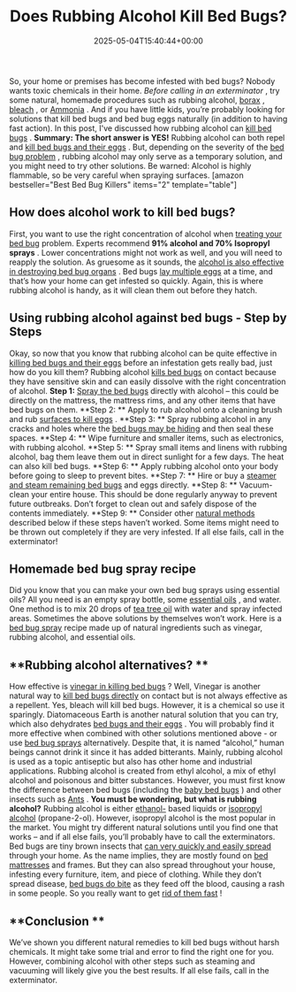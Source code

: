 ﻿---
layout: post
title: Does Rubbing Alcohol Kill Bed Bugs?
date: '2025-05-04T15:40:44+00:00'
categories:
- Bed Bugs
- Guide
tags: []
slug: /does-rubbing-alcohol-kill-bed-bugs/
lastmod: 2025-05-07T12:21:26+03:00
---

So, your home or premises has become infested with bed bugs? Nobody wants toxic chemicals in their home.
*Before calling in an exterminator*
, try some natural, homemade procedures such as rubbing alcohol,
[borax](https://pestpolicy.com/borax-flea-killer/)
,
[bleach](https://pestpolicy.com/does-bleach-kill-bed-bugs/)
, or
[Ammonia](https://pestpolicy.com/does-ammonia-kill-bed-bugs/)
.
And if you have little kids, you’re probably looking for solutions that kill bed bugs and bed bug eggs naturally (in addition to having fast action). In this post, I've discussed how rubbing alcohol can
[kill bed bugs](https://pestpolicy.com/does-lysol-kill-bed-bugs/)
.
**Summary: The short answer is YES!**
Rubbing alcohol can both repel and
[kill bed bugs and their eggs](https://books.google.com.au/books?id=-fE2CgAAQBAJ&pg=PT5&dq=using+rubbing+alcohol+to+kill+bed+bugs&hl=en&sa=X&ved=0ahUKEwiusfHK6t3WAhVDw7wKHYzyCtwQ6AEILTAB#v=onepage&q=bed%20bug&f=false)
.
But, depending on the severity of the
[bed bug problem](https://pestpolicy.com/what-does-bed-bug-poop-look-like/)
, rubbing alcohol may only serve as a temporary solution, and you might need to try other solutions. Be warned: Alcohol is highly flammable, so be very careful when spraying surfaces.
[amazon bestseller="Best Bed Bug Killers" items="2" template="table"]
## **How does alcohol work to kill bed bugs?**
First, you want to use the right concentration of alcohol when
[treating your bed bug](https://pestpolicy.com/how-to-get-rid-of-bed-bugs-fast/)
problem. Experts recommend
**91% alcohol and 70% Isopropyl sprays**
. Lower concentrations might not work as well, and you will need to reapply the solution.
As gruesome as it sounds, the
[alcohol is also effective in destroying bed bug organs](https://books.google.com.au/books?id=xrxSr9S_H3oC&pg=PT19&dq=bed+bugs+alcohol&hl=en&sa=X&redir_esc=y#v=onepage&q=earth&f=false)
.
Bed bugs
[lay multiple eggs](https://pestpolicy.com/are-bed-bug-eggs-hard-or-soft/)
at a time, and that’s how your home can get infested so quickly. Again, this is where rubbing alcohol is handy, as it will clean them out before they hatch.
## **Using rubbing alcohol against bed bugs - Step by Steps**
Okay, so now that you know that rubbing alcohol can be quite effective in
[killing bed bugs and their eggs](https://pestpolicy.com/how-to-kill-bed-bug-eggs/)
before an infestation gets really bad, just how do you kill them?
Rubbing alcohol
[kills bed bugs](https://pestpolicy.com/does-diatomaceous-earth-kill-bed-bugs/)
on contact because they have sensitive skin and can easily dissolve with the right concentration of alcohol.
**Step 1:**
[Spray the bed bugs](https://pestpolicy.com/best-bed-bug-spray/)
directly with alcohol – this could be directly on the mattress, the mattress rims, and any other items that have bed bugs on them.
**Step 2: **
Apply to rub alcohol onto a cleaning brush and rub
[surfaces to kill eggs](https://pestpolicy.com/does-the-dryer-kill-fleas/)
.
**Step 3: **
Spray rubbing alcohol in any cracks and holes where the
[bed bugs may be hiding](https://pestpolicy.com/where-do-bed-bugs-hide/)
and then seal these spaces.
**Step 4: **
Wipe furniture and smaller items, such as electronics, with rubbing alcohol.
**Step 5: **
Spray small items and linens with rubbing alcohol, bag them leave them out in direct sunlight for a few days. The heat can also kill bed bugs.
**Step 6: **
Apply rubbing alcohol onto your body before going to sleep to prevent bites.
**Step 7: **
Hire or buy a
[steamer and steam remaining bed bugs](https://pestpolicy.com/best-bed-bug-steamer/)
and eggs directly.
**Step 8: **
Vacuum-clean your entire house. This should be done regularly anyway to prevent future outbreaks. Don’t forget to clean out and safely dispose of the contents immediately.
**Step 9: **
Consider other
[natural methods](https://pestpolicy.com/top-7-natural-termite-control-can-easily/)
described below if these steps haven’t worked. Some items might need to be thrown out completely if they are very infested. If all else fails, call in the exterminator!
## **Homemade bed bug spray recipe**
Did you know that you can make your own bed bug sprays using essential oils? All you need is an empty spray bottle, some
[essential oils](https://pestpolicy.com/essential-oils-for-bed-bugs/)
, and water.
One method is to mix 20 drops of
[tea tree oil](https://pestpolicy.com/tea-tree-oil-for-bed-bugs/)
with water and spray infected areas. Sometimes the above solutions by themselves won’t work.
Here is a
[bed bug spray](https://pestpolicy.com/bedlam-plus-bed-bug-spray-review/)
recipe made up of natural ingredients such as vinegar, rubbing alcohol, and essential oils.
## **Rubbing alcohol alternatives? **
How effective is
[vinegar in killing bed bugs](https://pestpolicy.com/does-vinegar-kill-bed-bugs/)
? Well, Vinegar is another natural way to
[kill bed bugs directly](https://pestpolicy.com/do-ants-kill-bed-bugs/)
on contact but is not always effective as a repellent. Yes, bleach will kill bed bugs. However, it is a chemical so use it sparingly.
Diatomaceous Earth is another natural solution that you can try, which also dehydrates
[bed bugs and their eggs](https://pestpolicy.com/bed-bug-eggs/)
. You will probably find it more effective when combined with other solutions mentioned above - or use
[bed bug sprays](https://pestpolicy.com/best-bed-bug-spray/)
alternatively.
Despite that, it is named “alcohol,” human beings cannot drink it since it has added bitterants.
Mainly, rubbing alcohol is used as a topic antiseptic but also has other home and industrial applications. Rubbing alcohol is created from ethyl alcohol, a mix of ethyl alcohol and poisonous and bitter substances.
However, you must first know the difference between bed bugs (including the
[baby bed bugs](https://pestpolicy.com/baby-bed-bugs/)
) and other insects such as
[Ants](https://pestpolicy.com/bed-bugs-vs-ants/)
.
**You must be wondering, but what is rubbing alcohol?**
Rubbing alcohol is either
[ethanol-](https://en.wikipedia.org/wiki/Ethanol)
based liquids or
[isopropyl alcohol](https://en.wikipedia.org/wiki/Isopropyl_alcohol)
(propane-2-ol).
However, isopropyl alcohol is the most popular in the market. You might try different natural solutions until you find one that works – and if all else fails, you’ll probably have to call the exterminators.
Bed bugs are tiny brown insects that
[can very quickly and easily spread](https://pestpolicy.com/do-bed-bugs-jump/)
through your home. As the name implies, they are mostly found on
[bed mattresses](https://pestpolicy.com/best-bed-bug-mattress-encasements/)
and frames. But they can also spread throughout your house, infesting every furniture, item, and piece of clothing. While they don’t spread disease,
[bed bugs do bite](https://pestpolicy.com/pictures-of-bed-bug-bites/)
as they feed off the blood, causing a rash in some people. So you really want to get
[rid of them fast](https://pestpolicy.com/how-to-get-rid-of-ground-bees/)
!
## **Conclusion **
We’ve shown you different natural remedies to kill bed bugs without harsh chemicals. It might take some trial and error to find the right one for you.
However, combining alcohol with other steps such as steaming and vacuuming will likely give you the best results. If all else fails, call in the exterminator.